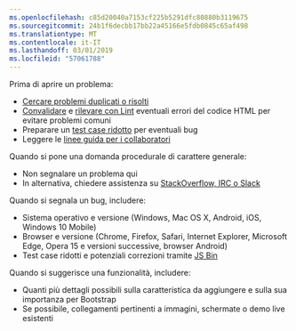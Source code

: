 ```yaml
---
ms.openlocfilehash: c85d20040a7153cf225b5291dfc80880b3119675
ms.sourcegitcommit: 24b1f6decbb17bb22a45166e5fdb0845c65af498
ms.translationtype: MT
ms.contentlocale: it-IT
ms.lasthandoff: 03/01/2019
ms.locfileid: "57061788"
---
```

Prima di aprire un problema:

- [Cercare problemi duplicati o risolti](https://github.com/twbs/bootstrap/issues?utf8=%E2%9C%93&q=is%3Aissue)
- [Convalidare](http://validator.w3.org/nu/) e [rilevare con Lint](https://github.com/twbs/bootlint#in-the-browser) eventuali errori del codice HTML per evitare problemi comuni
- Preparare un [test case ridotto](https://css-tricks.com/reduced-test-cases/) per eventuali bug
- Leggere le [linee guida per i collaboratori](https://github.com/twbs/bootstrap/blob/master/CONTRIBUTING.md)

Quando si pone una domanda procedurale di carattere generale:

- Non segnalare un problema qui
- In alternativa, chiedere assistenza su [StackOverflow, IRC o Slack](https://github.com/twbs/bootstrap/blob/master/README.md#community)

Quando si segnala un bug, includere:

- Sistema operativo e versione (Windows, Mac OS X, Android, iOS, Windows 10 Mobile)
- Browser e versione (Chrome, Firefox, Safari, Internet Explorer, Microsoft Edge, Opera 15 e versioni successive, browser Android)
- Test case ridotti e potenziali correzioni tramite [JS Bin](https://jsbin.com)

Quando si suggerisce una funzionalità, includere:

- Quanti più dettagli possibili sulla caratteristica da aggiungere e sulla sua importanza per Bootstrap
- Se possibile, collegamenti pertinenti a immagini, schermate o demo live esistenti
